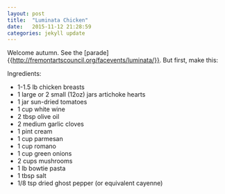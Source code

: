 ```yaml
---
layout: post
title:  "Luminata Chicken"
date:   2015-11-12 21:28:59
categories: jekyll update
---
```


Welcome autumn.  See the [parade]{{http://fremontartscouncil.org/facevents/luminata/}}.  But first, make this:

Ingredients:

* 1-1.5 lb chicken breasts
* 1 large or 2 small (12oz) jars artichoke hearts
* 1 jar sun-dried tomatoes
* 1 cup white wine
* 2 tbsp olive oil
* 2 medium garlic cloves
* 1 pint cream
* 1 cup parmesan
* 1 cup romano
* 1 cup green onions
* 2 cups mushrooms
* 1 lb bowtie pasta
* 1 tbsp salt
* 1/8 tsp dried ghost pepper (or equivalent cayenne)
